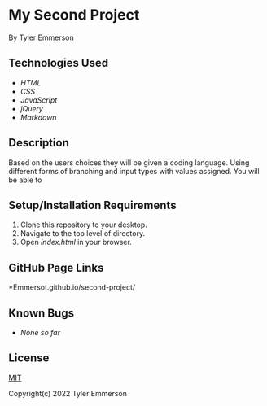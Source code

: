 # My Second Project
By Tyler Emmerson

## Technologies Used

* _HTML_
* _CSS_
* _JavaScript_
* _jQuery_
* _Markdown_

## Description

Based on the users choices they will be given a coding language. Using different forms of branching and input types with values assigned. You will be able to 

## Setup/Installation Requirements

1. Clone this repository to your desktop.
2. Navigate to the top level of directory.
3. Open *index.html* in your browser.

## GitHub Page Links

*Emmersot.github.io/second-project/

## Known Bugs

* _None so far_

## License

<p><a href="LICENSE.txt">MIT</a></p>
Copyright(c) 2022 Tyler Emmerson